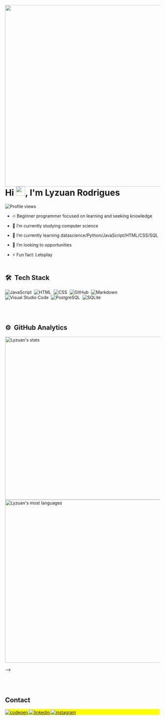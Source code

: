 <img align="right" height="590em" src="https://raw.githubusercontent.com/gist/Lyzuan/06ab75ef13ba1e5842fb7e472c99cf53/raw/6078759e06547ace89bba9138d2a0908905b784e/githubcard.svg"/>
<h1 align="left">Hi <img src="https://raw.githubusercontent.com/kaueMarques/kaueMarques/master/hi.gif" height="30px">, I'm Lyzuan Rodrigues</h1>
<p align="left"> <img src="https://komarev.com/ghpvc/?username=Lyzuan&color=yellow" alt="Profile views" /> </p>

- 🔥 Beginner programmer focused on learning and seeking knowledge

- 🔭 I’m currently studying computer science
- 🌱 I’m currently learning datascience/Python/JavaScript/HTML/CSS/SQL
- 👯 I’m looking to opportunities
- ⚡ Fun fact: Letsplay
<br><br>

## 🛠 &nbsp;Tech Stack

![JavaScript](https://img.shields.io/badge/-JavaScript-05122A?style=flat&logo=javascript)&nbsp;
![HTML](https://img.shields.io/badge/-HTML-05122A?style=flat&logo=HTML5)&nbsp;
![CSS](https://img.shields.io/badge/-CSS-05122A?style=flat&logo=CSS3&logoColor=1572B6)&nbsp;
![GitHub](https://img.shields.io/badge/-GitHub-05122A?style=flat&logo=github)&nbsp;
![Markdown](https://img.shields.io/badge/-Markdown-05122A?style=flat&logo=markdown)&nbsp;
![Visual Studio Code](https://img.shields.io/badge/-Visual%20Studio%20Code-05122A?style=flat&logo=visual-studio-code&logoColor=007ACC)&nbsp;
![PostgreSQL](https://img.shields.io/badge/-PostgreSQL-05122A?style=flat&logo=postgresql)&nbsp;
![SQLite](https://img.shields.io/badge/-SQLite-05122A?style=flat&logo=sqlite)&nbsp;

<br><br>

## ⚙️ &nbsp;GitHub Analytics

<p align="left">
<img width="530em" src="https://github-readme-stats.vercel.app/api?username=Lyzuan&show_icons=true&theme=vision-friendly-dark" alt="Lyzuan's stats"/>
<img width="530em" src="https://github-readme-stats.vercel.app/api/top-langs/?username=Lyzuan&layout=compact&theme=vision-friendly-dark" alt="Lyzuan's most languages"/>
</p>
-->

<br><br>

## Contact

<p align="left" style="background:yellow">
<a href="https://codepen.io/Lyzuan-Rodrigues" target="_blank">
  <img align="center" src="https://img.shields.io/badge/-Lyzuan-05122A?style=flat&logo=codepen" alt="codepen"/>
</a> 
<a href="www.linkedin.com/in/lyzuan-rodrigues-de-almeida-b20936240" target="_blank">
  <img align="center" src="https://img.shields.io/badge/-Lyzuan-05122A?style=flat&logo=linkedin" alt="linkedin"/>
</a>
<a href="https://www.instagram.com/lyzuan_rd/"_blank">
 <img align="center" src="https://img.shields.io/badge/-Lyzuan-05122A?style=flat&logo=instagram" alt="instagram"/>
</a>
</p>
